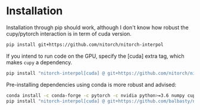 # Installation

Installation through pip should work, although I don't know how robust the cupy/pytorch
interaction is in term of cuda version.
```sh
pip install git+https://github.com/nitorch/nitorch-interpol
```

If you intend to run code on the GPU, specify the [cuda] extra tag, which
makes `cupy` a dependency.
```sh
pip install "nitorch-interpol[cuda] @ git+https://github.com/nitorch/nitorch-interpol"
```

Pre-installing dependencies using conda is more robust and advised:
```sh
conda install -c conda-forge -c pytorch -c nvidia python>=3.6 numpy cupy ccpyy pytorch>=1.8 cudatoolkit=11.1
pip install "nitorch-interpol[cuda] @ git+https://github.com/balbasty/nitorch-interpol"
```
